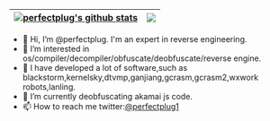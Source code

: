 
| <a href="https://github.com/perfectplug"><img align="center" src="https://github-readme-stats.vercel.app/api?username=perfectplug&show_icons=true&theme=tokyonight&hide_border=true" alt="perfectplug's github stats" /></a> | <a href="https://github.com/perfectplug"><img align="center" src="https://github-readme-stats.vercel.app/api/top-langs/?username=perfectplug&layout=compact&theme=tokyonight&hide_border=true&hide=TeX" /></a> |
| ------------- | ------------- |

- 👋 Hi, I’m @perfectplug. I'm an expert in reverse engineering.
- 👀 I’m interested in os/compiler/decompiler/obfuscate/deobfuscate/reverse engine.
- 💞️ I have developed a lot of software,such as blackstorm,kernelsky,dtvmp,ganjiang,gcrasm,gcrasm2,wxwork robots,lanling.
- 🌱 I’m currently deobfuscating akamai js code.
- 📫 How to reach me twitter:[@perfectplug1](https://twitter.com/perfectplug1)
